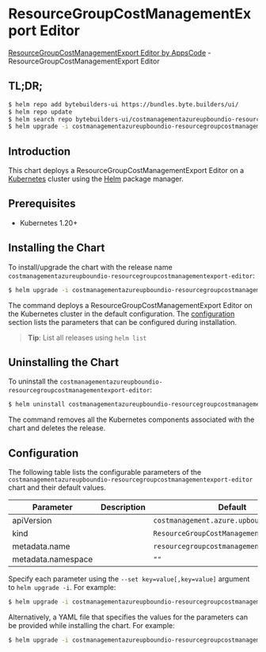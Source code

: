 # ResourceGroupCostManagementExport Editor

[ResourceGroupCostManagementExport Editor by AppsCode](https://byte.builders) - ResourceGroupCostManagementExport Editor

## TL;DR;

```bash
$ helm repo add bytebuilders-ui https://bundles.byte.builders/ui/
$ helm repo update
$ helm search repo bytebuilders-ui/costmanagementazureupboundio-resourcegroupcostmanagementexport-editor --version=v0.4.18
$ helm upgrade -i costmanagementazureupboundio-resourcegroupcostmanagementexport-editor bytebuilders-ui/costmanagementazureupboundio-resourcegroupcostmanagementexport-editor -n default --create-namespace --version=v0.4.18
```

## Introduction

This chart deploys a ResourceGroupCostManagementExport Editor on a [Kubernetes](http://kubernetes.io) cluster using the [Helm](https://helm.sh) package manager.

## Prerequisites

- Kubernetes 1.20+

## Installing the Chart

To install/upgrade the chart with the release name `costmanagementazureupboundio-resourcegroupcostmanagementexport-editor`:

```bash
$ helm upgrade -i costmanagementazureupboundio-resourcegroupcostmanagementexport-editor bytebuilders-ui/costmanagementazureupboundio-resourcegroupcostmanagementexport-editor -n default --create-namespace --version=v0.4.18
```

The command deploys a ResourceGroupCostManagementExport Editor on the Kubernetes cluster in the default configuration. The [configuration](#configuration) section lists the parameters that can be configured during installation.

> **Tip**: List all releases using `helm list`

## Uninstalling the Chart

To uninstall the `costmanagementazureupboundio-resourcegroupcostmanagementexport-editor`:

```bash
$ helm uninstall costmanagementazureupboundio-resourcegroupcostmanagementexport-editor -n default
```

The command removes all the Kubernetes components associated with the chart and deletes the release.

## Configuration

The following table lists the configurable parameters of the `costmanagementazureupboundio-resourcegroupcostmanagementexport-editor` chart and their default values.

|     Parameter      | Description |                       Default                        |
|--------------------|-------------|------------------------------------------------------|
| apiVersion         |             | <code>costmanagement.azure.upbound.io/v1beta1</code> |
| kind               |             | <code>ResourceGroupCostManagementExport</code>       |
| metadata.name      |             | <code>resourcegroupcostmanagementexport</code>       |
| metadata.namespace |             | <code>""</code>                                      |


Specify each parameter using the `--set key=value[,key=value]` argument to `helm upgrade -i`. For example:

```bash
$ helm upgrade -i costmanagementazureupboundio-resourcegroupcostmanagementexport-editor bytebuilders-ui/costmanagementazureupboundio-resourcegroupcostmanagementexport-editor -n default --create-namespace --version=v0.4.18 --set apiVersion=costmanagement.azure.upbound.io/v1beta1
```

Alternatively, a YAML file that specifies the values for the parameters can be provided while
installing the chart. For example:

```bash
$ helm upgrade -i costmanagementazureupboundio-resourcegroupcostmanagementexport-editor bytebuilders-ui/costmanagementazureupboundio-resourcegroupcostmanagementexport-editor -n default --create-namespace --version=v0.4.18 --values values.yaml
```
